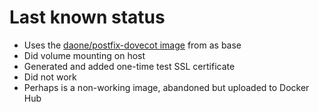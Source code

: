 # Last known status

- Uses the [daone/postfix-dovecot image](https://hub.docker.com/r/daone/postfix-dovecot) 
  from as base
- Did volume mounting on host 
- Generated and added one-time test SSL certificate
- Did not work
- Perhaps is a non-working image, abandoned but uploaded to Docker Hub

